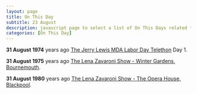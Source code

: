```yaml
---
layout: page
title: On This Day
subtitle: 23 August
description: javascript page to select a list of On This Days related to Lena Zavaroni.
categories: [On This Day]
---
```


**31 August 1974**
<span id="age1"></span> years ago [The Jerry Lewis MDA Labor Day Telethon](/us%20television/1974/08/31/jerry-lewis-mda-labor-day-telethon.html) Day 1.

**31 August 1975**
<span id="age2"></span> years ago [The Lena Zavaroni Show - Winter Gardens, Bournemouth](/theatre/the%20lena%20zavaroni%20show/1975/08/31/the-lena-zavaroni-show.html).

**31 August 1980**
<span id="age3"></span> years ago [The Lena Zavaroni Show - The Opera House, Blackpool](/theatre/the%20lena%20zavaroni%20show/1980/08/31/the-lena-zavaroni-show.html).

<!-- Script for calculating number of years ago -->
<script>
var dob = '19740831';
var year = Number(dob.substr(0, 4));
var month = Number(dob.substr(4, 2)) - 1;
var day = Number(dob.substr(6, 2));
var today = new Date();
var age1 = today.getFullYear() - year;
if (today.getMonth() < month || (today.getMonth() == month && today.getDate() < day)) {
age1--;
}
document.getElementById("age1").innerHTML=age1;

var dob = '19750831';
var year = Number(dob.substr(0, 4));
var month = Number(dob.substr(4, 2)) - 1;
var day = Number(dob.substr(6, 2));
var today = new Date();
var age2 = today.getFullYear() - year;
if (today.getMonth() < month || (today.getMonth() == month && today.getDate() < day)) {
age2--;
}
document.getElementById("age2").innerHTML=age2;

var dob = '19800831';
var year = Number(dob.substr(0, 4));
var month = Number(dob.substr(4, 2)) - 1;
var day = Number(dob.substr(6, 2));
var today = new Date();
var age3 = today.getFullYear() - year;
if (today.getMonth() < month || (today.getMonth() == month && today.getDate() < day)) {
age3--;
}
document.getElementById("age3").innerHTML=age3;
</script>

